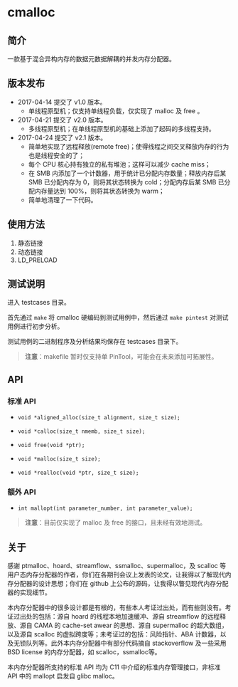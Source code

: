 # cmalloc

## 简介
一款基于混合异构内存的数据元数据解耦的并发内存分配器。

## 版本发布
- 2017-04-14 提交了 v1.0 版本。
    - 单线程原型机；仅支持单线程负载，仅实现了 malloc 及 free 。
- 2017-04-21 提交了 v2.0 版本。
    - 多线程原型机；在单线程原型机的基础上添加了起码的多线程支持。
- 2017-04-24 提交了 v2.1 版本。
    - 简单地实现了远程释放(remote free)；使得线程之间交叉释放内存的行为也是线程安全的了；
    - 每个 CPU 核心持有独立的私有堆池；这样可以减少 cache miss；
    - 在 SMB 内添加了一个计数器，用于统计已分配内存数量；释放内存后某 SMB 已分配内存为 0，则将其状态转换为 cold；分配内存后某 SMB 已分配内存量达到 100%，则将其状态转换为 warm；
    - 简单地清理了一下代码。

## 使用方法
1. 静态链接
2. 动态链接
3. LD_PRELOAD

## 测试说明
进入 testcases 目录。

首先通过 `make` 将 cmalloc 硬编码到测试用例中，然后通过 `make pintest` 对测试用例进行初步分析。

测试用例的二进制程序及分析结果均保存在 testcases 目录下。

> **注意**：makefile 暂时仅支持单 PinTool，可能会在未来添加可拓展性。

## API
### 标准 API
- `void *aligned_alloc(size_t alignment, size_t size);`

- `void *calloc(size_t nmemb, size_t size);`

- `void free(void *ptr);`

- `void *malloc(size_t size);`

- `void *realloc(void *ptr, size_t size);`

### 额外 API
- `int mallopt(int parameter_number, int parameter_value);`

> **注意**：目前仅实现了 malloc 及 free 的接口，且未经有效地测试。

## 关于

感谢 ptmalloc、hoard、streamflow、ssmalloc、supermalloc，及 scalloc 等用户态内存分配器的作者，你们在各期刊会议上发表的论文，让我得以了解现代内存分配器的设计思想；你们在 github 上公布的源码，让我得以瞥见现代内存分配器的实现细节。

本内存分配器中的很多设计都是有根的，有些本人考证过出处，而有些则没有。考证过出处的包括：源自 hoard 的线程本地加速缓冲、源自 streamflow 的远程释放、源自 CAMA 的 cache-set awear 的思想、源自 supermalloc 的超大数组，以及源自 scalloc 的虚拟跨度等；未考证过的包括：风险指针、ABA 计数器，以及无锁队列等。此外本内存分配器中有部分代码摘自 stackoverflow 及一些采用 BSD license 的内存分配器，如 scalloc，ssmalloc等。

本内存分配器所支持的标准 API 均为 C11 中介绍的标准内存管理接口，非标准 API 中的 mallopt 启发自 glibc malloc。
